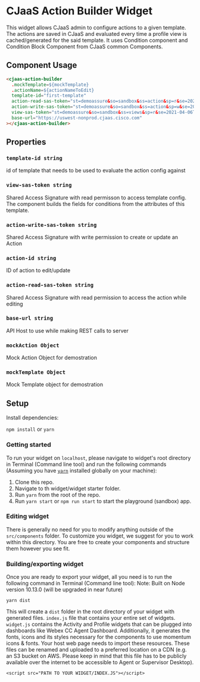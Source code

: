 # CJaaS Action Builder Widget

This widget allows CJaaS admin to configure actions to a given template. The actions are saved in CJaaS and evaluated every time a profile view is cached/generated for the said template. It uses Condition component and Condition Block Component from CJaaS common Components.

## Component Usage

```html
<cjaas-action-builder
  .mockTemplate=${mockTemplate}
  .actionName=${actionNameToEdit}
  template-id="first-template"
  action-read-sas-token="st=demoassure&so=sandbox&ss=action&sp=r&se=2021-04-06T07:38:17Z&sk=sandbox&sig=qnKHkG1aAZryxbBfgTLG1XR8jLFbztXXXXXXXXXXXX="
  action-write-sas-token="st=demoassure&so=sandbox&ss=action&sp=w&se=2021-04-06T07:38:17Z&sk=sandbox&sig=qnKHkG1aAZryxbBfgTLG1XR8jLFbztXXXXXXXXXXXX="
  view-sas-token="st=demoassure&so=sandbox&ss=views&sp=r&se=2021-04-06T07:38:17Z&sk=sandbox&sig=qnKHkG1aAZryxbBfgTLG1XR8jLFbztXXXXXXXXXXXX="
  base-url="https://uswest-nonprod.cjaas.cisco.com"
></cjaas-action-builder>
```

## Properties

### `template-id string`
id of template that needs to be used to evaluate the action config against

### `view-sas-token string`
Shared Access Signature with read permisson to access template config. The component builds the fields for conditions from the attributes of this template.

### `action-write-sas-token string`
Shared Access Signature with write permission to create or update an Action

### `action-id string`
ID of action to edit/update

### `action-read-sas-token string`
Shared Access Signature with read permission to access the action while editing

### `base-url string`
API Host to use while making REST calls to server

### `mockAction Object`
Mock Action Object for demostration

### `mockTemplate Object`
Mock Template object for demostration

## Setup

Install dependencies:

`npm install` or `yarn`

### Getting started

To run your widget on `localhost`, please navigate to widget's root directory in Terminal (Command line tool) and run the following commands (Assuming you have [`yarn`](https://classic.yarnpkg.com/en/docs/install/#mac-stable) installed globally on your machine):

1. Clone this repo.
2. Navigate to th widget/widget starter folder.
3. Run `yarn` from the root of the repo.
4. Run `yarn start` or `npm run start` to start the playground (sandbox) app.

### Editing widget

There is generally no need for you to modify anything outside of the `src/components` folder. To customize you widget, we suggest for you to work within this directory. You are free to create your components and structure them however you see fit.

### Building/exporting widget

Once you are ready to export your widget, all you need is to run the following command in Terminal (Command line tool):
Note: Built on Node version 10.13.0 (will be upgraded in near future)

```
yarn dist
```

This will create a `dist` folder in the root directory of your widget with generated files.
`index.js` file that contains your entire set of widgets. `widget.js` contains the Activity and Profile widgets that can be plugged into dashboards like Webex CC Agent Dashboard. Additionally, it generates the fonts, icons and its styles necessary for the components to use momentum icons & fonts. Your host web page needs to import these resources. These files can be renamed and uploaded to a preferred location on a CDN (e.g. an S3 bucket on AWS. Please keep in mind that this file has to be publicly available over the internet to be accessible to Agent or Supervisor Desktop).

```
<script src="PATH TO YOUR WIDGET/INDEX.JS"></script>
```